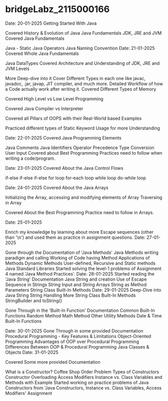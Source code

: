 # bridgeLabz_2115000166
Date: 20-01-2025
Getting Started With Java

Covered History & Evolution of Java
Java Fundamentals
JDK, JRE and JVM
Covered Java Fundamentals

Java - Static
Java Operators
Java Naming Convention
Date: 21-01-2025
Covered Whole Java Fundamentals

Java DataTypes
Covered Architecture and Understanding of JDK, JRE and JVM Levels

More Deep-dive into it
Cover Different Types in each one like javac, javadoc, .jar, javap, JIT compiler, and much more.
Detailed Workflow of how a Code actually work after writing it.
Covered Different Types of Memory

Covered High Level vs Low Level Programming

Covered Java Compiler vs Interpreter

Covered all Pillars of OOPS with their Real-World based Examples

Practiced different types of Static Keyword Usage for more Understanding

Date: 22-01-2025
Covered Java Programming Elements

Java Comments
Java Identifiers
Operator Precedence
Type Conversion
User Input
Covered about Best Programming Practices need to follow when writing a code/program.



Date: 23-01-2025
Covered About the Java Control Flows

if-else
if-else if-else
for loop
for-each loop
while loop
do-while loop


Date: 24-01-2025
Covered About the Java Arrays

Initializing the Array, accessing and modifying elements of Array
Traversing in Array

Covered About the Best Programming Practice need to follow in Arrays.

Date: 25-01-2025

Enrich my knowledge by learning about more Escape sequences (other than '\n') and used them as practice in assignment questions.
Date: 27-01-2025

Gone through the Documentation of 'Java Methods'
Java Methods writing paradigm and calling
Working of Code having Method
Applications of Methods
Dynamic Methods
User-defined, Recursive and Static methods
Java Standard Libraries
Started solving the level-1 problems of Assignment 4 named 'Java Method Practices'.
Date: 28-01-2025
Started reading the 'Java String' Documentation
Java String and creation
Use of Escape Sequence in Strings
String Input and String Arrays
String as Method Parameters
String Class Built-In Methods
Date: 29-01-2025
Deep-Dive into Java String
String Handling
More String Class Built-In Methods
StringBuilder and toString()

Gone Through in the 'Built-In Function' Documentation
Common Built-In Functions
Random Method
Math Method
Other Utility Methods
Date & Time Built-In Functions

Date: 30-01-2025
Gone Through in some provided Documentation
Procedural Programming - Key Features & Limitations
Object-Oriented Programming
Advantages of OOP over Procedural Programming
Differences Between OOP & Procedural Programming
Java Classes & Objects
Date: 31-01-2025

Covered Some more provided Documentation

What is a Constructor?
Coffee Shop Order Problem
Types of Constructors
Constructor Overloading
Access Modifiers
Instance vs. Class Variables and Methods with Example
Started working on practice problems of Java Constructors from 'Java Constructors, Instance vs. Class Variables, Access Modifiers' Assignment

